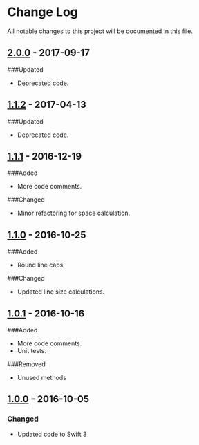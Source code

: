 # Change Log
All notable changes to this project will be documented in this file.

## [2.0.0](https://github.com/andreipitis/ASPCircleChart/releases/tag/2.0.0) - 2017-09-17

###Updated
- Deprecated code.

## [1.1.2](https://github.com/andreipitis/ASPCircleChart/releases/tag/1.1.2) - 2017-04-13

###Updated
- Deprecated code.

## [1.1.1](https://github.com/andreipitis/ASPCircleChart/releases/tag/1.1.1) - 2016-12-19

###Added
- More code comments.

###Changed
- Minor refactoring for space calculation.

## [1.1.0](https://github.com/andreipitis/ASPCircleChart/releases/tag/1.1.0) - 2016-10-25

###Added 
- Round line caps.

###Changed
- Updated line size calculations.

## [1.0.1](https://github.com/andreipitis/ASPCircleChart/releases/tag/1.0.1) - 2016-10-16

###Added 
- More code comments.
- Unit tests.

###Removed
- Unused methods

## [1.0.0](https://github.com/andreipitis/ASPCircleChart/releases/tag/1.0.0) - 2016-10-05

### Changed
- Updated code to Swift 3


